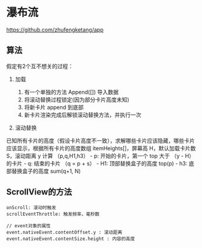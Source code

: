 # 瀑布流
https://github.com/zhufengketang/app
## 算法

假定有2个互不想关的过程：

1. 加载
    1. 有一个单独的方法 Append([]) 导入数据
    2. 将滚动替换过程锁定(因为部分卡片高度未知)
    3. 将新卡片 append 到底部
    4. 新卡片渲染完成后解锁滚动替换方法，并执行一次
    
2. 滚动替换

已知所有卡片的高度（假设卡片高度不一致），求解哪些卡片应该隐藏，哪些卡片应该显示，根据所有卡片的高度数组 itemHeights[]，屏幕高 H，默认加载卡片数 S，滚动距离 y 计算 （p,q,H1,h3）
    - p: 开始的卡片，第一个 top 大于 （y - H）的卡片
    - q: 结束的卡片 （q = p + s）
    - H1: 顶部替换盒子的高度 top(p)
    - h3: 底部替换盒子的高度 sum(q+1, N)

## ScrollView的方法

```
onScroll: 滚动时触发
scrollEventThrottle: 触发频率，毫秒数

// event对象的属性
event.nativeEvent.contentOffset.y : 滚动距离
event.nativeEvent.contentSize.height : 内容的高度

```